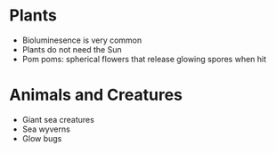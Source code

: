 # Plants
- Bioluminesence is very common
- Plants do not need the Sun 
- Pom poms: spherical flowers that release glowing spores when hit

# Animals and Creatures
- Giant sea creatures 
- Sea wyverns 
- Glow bugs
